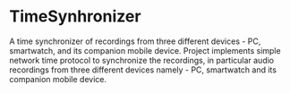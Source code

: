 # TimeSynhronizer
A time synchronizer of recordings from three different devices - PC, smartwatch, and its companion mobile device.
Project implements simple network time protocol to synchronize the recordings, in particular audio recordings from three different devices namely - PC, smartwatch and its companion mobile device. 
